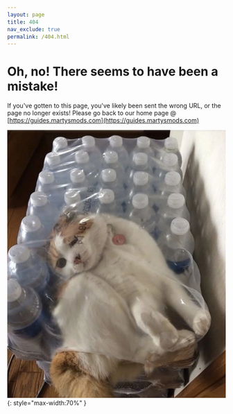 ```yaml
---
layout: page
title: 404
nav_exclude: true
permalink: /404.html
---
```


# Oh, no! There seems to have been a mistake!


If you've gotten to this page, you've likely been sent the wrong URL, or the page no longer exists! Please go back to our home page @ [https://guides.martysmods.com](https://guides.martysmods.com)

![404cat](https://raw.githubusercontent.com/Jorban-MartysMods/jorban-martysmods.github.io/main/assets/404cat.webp){: style="max-width:70%" }